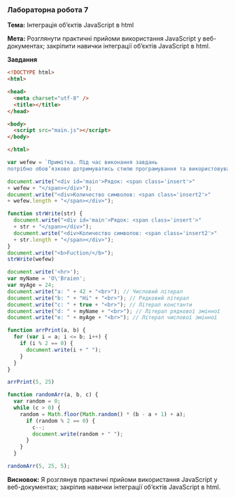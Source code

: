 ### Лабораторна робота 7
**Тема:** Інтеграція об’єктів JavaScript в html

**Мета:** Розглянути практичні прийоми використання JavaScript у веб-документах; закріпити навички інтеграції об’єктів JavaScript в html.

**Завдання**

```html
<!DOCTYPE html>
<html>

<head>
  <meta charset="utf-8" />
  <title></title>
</head>

<body>
  <script src="main.js"></script>
</body>

</html>
```
```js
var wefew = `Примітка. Під час виконання завдань  
потрібно обов’язково дотримуватись стилю програмування та використовувати`;

document.write("<div id='main'>Рядок: <span class='insert'>"  
+ wefew + "</span></div>");
document.write("<div>Количество символов: <span class='insert2'>"  
+ wefew.length + "</span></div>");

function strWrite(str) {
  document.write("<div id='main'>Рядок: <span class='insert'>"  
  + str + "</span></div>");
  document.write("<div>Количество символов: <span class='insert2'>"  
  + str.length + "</span></div>");
}
document.write("<b>Fuction/</b>");
strWrite(wefew)

document.write('<hr>');
var myName = 'O\'Braien';
var myAge = 24;
document.write("a: " + 42 + "<br>"); // Числовий літерал
document.write("b: " + "Hi" + "<br>"); // Рядковий літерал
document.write("c: " + true + "<br>"); // Літерал константи
document.write("d: " + myName + "<br>"); // Літерал рядкової змінної
document.write("e: " + myAge + "<br>"); // Літерал числової змінної

function arrPrint(a, b) {
  for (var i = a; i <= b; i++) {
    if (i % 2 == 0) {
      document.write(i + " ");
    }
  }
}

arrPrint(5, 25)

function randomArr(a, b, c) {
  var random = 0;
  while (c > 0) {
    random = Math.floor(Math.random() * (b - a + 1) + a);
      if (random % 2 == 0) {
        c--;
        document.write(random + " ");
      }
    }
  }

randomArr(5, 25, 5);

```


**Висновок:** Я розглянув практичні прийоми використання JavaScript у веб-документах; закріпив навички інтеграції об’єктів JavaScript в html.